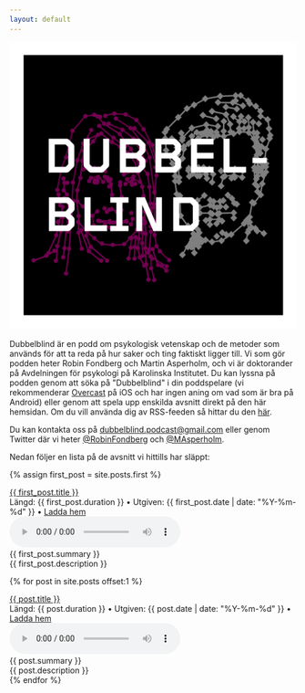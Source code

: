 ```yaml
---
layout: default
---
```


<!-- This can be used to redirect the index page to another page.
	<html>
		<head>
			<meta http-equiv="refresh" content="0; url=./avsnitt/" />
		</head>
	</html>
-->
<div>
<img src="./images/Logo.jpg" class="logo">
</div>

Dubbelblind är en podd om psykologisk vetenskap och de metoder som används för att ta reda på hur saker och ting faktiskt ligger till. Vi som gör podden heter Robin Fondberg och Martin Asperholm, och vi är doktorander på Avdelningen för psykologi på Karolinska Institutet. Du kan lyssna på podden genom att söka på "Dubbelblind" i din poddspelare (vi rekommenderar [Overcast](https://overcast.fm) på iOS och har ingen aning om vad som är bra på Android) eller genom att spela upp enskilda avsnitt direkt på den här hemsidan. Om du vill använda dig av RSS-feeden så hittar du den [här](./podcast.xml).

Du kan kontakta oss på <a href="mailto:dubbelblind@gmail.com">dubbelblind.podcast@gmail.com</a> eller genom Twitter där vi heter [@RobinFondberg](https://twitter.com/RobinFondberg) och [@MAsperholm](https://twitter.com/MAsperholm).

Nedan följer en lista på de avsnitt vi hittills har släppt:

{% assign first_post = site.posts.first %}
<div class="avsnitt">
	<div class="avsnitt_titel"><a href="{{ first_post.url | prepend: site.baseurl }}" class="avsnitt_titel_länk">{{ first_post.title }}</a></div>
	<div class="avsnitt_info"> 
		Längd: {{ first_post.duration }} • Utgiven: <time datetime="{{ first_post.date | date_to_xmlschema }}" itemprop="datePublished">{{ first_post.date | date: "%Y-%m-%d" }}</time> • <a href="{{ site.baseurl }}{{ first_post.file }}" download="{{ first_post.title }}">Ladda hem</a>
	</div>
	<div class="avsnitt_uppspelare">
       		<audio controls>
        		<source src="{{ first_post.file }}" type="audio/mp3">
        	</audio>
    	</div>
	<div class="avsnitt_summering">{{ first_post.summary }} </div>
	<div class="avsnitt_beskrivning">{{ first_post.description }} </div>
</div>

{% for post in site.posts offset:1 %}
<div class="avsnitt">
	<div class="avsnitt_titel"><a href="{{ post.url | prepend: site.baseurl }}" class="avsnitt_titel_länk">{{ post.title }}</a></div>
	<div class="avsnitt_info"> 
		Längd: {{ post.duration }} • Utgiven: <time datetime="{{ post.date | date_to_xmlschema }}" itemprop="datePublished">{{ post.date | date: "%Y-%m-%d" }}</time> • <a href="{{ site.baseurl }}{{ post.file }}" download="{{ post.title }}">Ladda hem</a>
	</div>
	<div class="avsnitt_uppspelare">
       		<audio controls>
        		<source src="{{ post.file }}" type="audio/mp3">
        	</audio>
    	</div>
	<div class="avsnitt_summering">{{ post.summary }} </div>
	<div class="avsnitt_beskrivning">{{ post.description }} </div>
</div>
{% endfor %}
